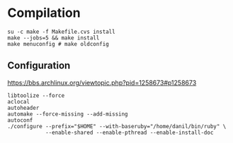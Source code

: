 # Compilation

    su -c make -f Makefile.cvs install
    make --jobs=5 && make install
    make menuconfig # make oldconfig

## Configuration

<https://bbs.archlinux.org/viewtopic.php?pid=1258673#p1258673>

    libtoolize --force
    aclocal
    autoheader
    automake --force-missing --add-missing
    autoconf
    ./configure --prefix="$HOME" --with-baseruby="/home/danil/bin/ruby" \
                --enable-shared --enable-pthread --enable-install-doc
